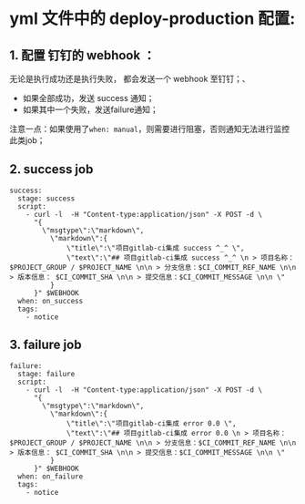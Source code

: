 # yml 文件中的 deploy-production 配置:

## 1. 配置 钉钉的 webhook ： 

 无论是执行成功还是执行失败， 都会发送一个 webhook 至钉钉；、
 * 如果全部成功，发送 success 通知；
 * 如果其中一个失败，发送failure通知；
 
 注意一点：如果使用了`when: manual`，则需要进行阻塞，否则通知无法进行监控此类job；
 
## 2. success job
```
success:
  stage: success
  script:
    - curl -l  -H "Content-type:application/json" -X POST -d \
      "{
        \"msgtype\":\"markdown\",
          \"markdown\":{
              \"title\":\"项目gitlab-ci集成 success ^_^ \",
              \"text\":\"## 项目gitlab-ci集成 success ^_^ \n > 项目名称：$PROJECT_GROUP / $PROJECT_NAME \n\n > 分支信息：$CI_COMMIT_REF_NAME \n\n > 版本信息： $CI_COMMIT_SHA \n\n > 提交信息：$CI_COMMIT_MESSAGE \n\n \"
          }
      }" $WEBHOOK
  when: on_success
  tags:
    - notice
```
## 3. failure job
```
failure:
  stage: failure
  script:
    - curl -l  -H "Content-type:application/json" -X POST -d \
      "{
        \"msgtype\":\"markdown\",
          \"markdown\":{
              \"title\":\"项目gitlab-ci集成 error 0.0 \",
              \"text\":\"## 项目gitlab-ci集成 error 0.0 \n > 项目名称：$PROJECT_GROUP / $PROJECT_NAME \n\n > 分支信息：$CI_COMMIT_REF_NAME \n\n > 版本信息： $CI_COMMIT_SHA \n\n > 提交信息：$CI_COMMIT_MESSAGE \n\n \"
          }
      }" $WEBHOOK
  when: on_failure
  tags:
    - notice
```